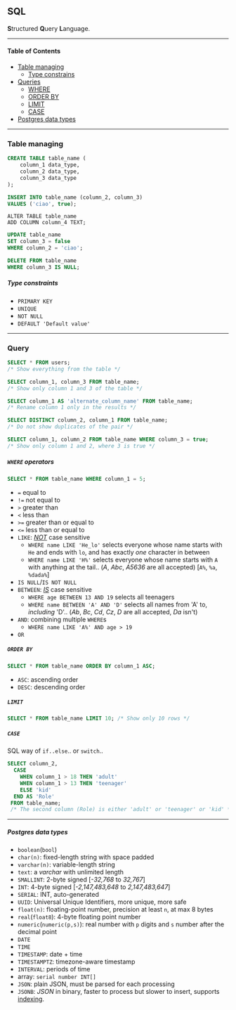 ## SQL

**S**tructured **Q**uery **L**anguage.

---

#### Table of Contents

- [Table managing](#table-managing)
  - [Type constrains](#type-constrains)
- [Queries](#query)
  - [WHERE](#where-operators)
  - [ORDER BY](#order-by)
  - [LIMIT](#limit)
  - [CASE](#case)
- [Postgres data types](#postgres-data-types)

---

### Table managing

```sql
CREATE TABLE table_name (
    column_1 data_type,
    column_2 data_type,
    column_3 data_type
);
```

```sql
INSERT INTO table_name (column_2, column_3)
VALUES ('ciao', true);
```

```plsql
ALTER TABLE table_name 
ADD COLUMN column_4 TEXT;
```

```sql
UPDATE table_name
SET column_3 = false
WHERE column_2 = 'ciao';
```

```sql
DELETE FROM table_name
WHERE column_3 IS NULL;
```

##### Type constraints

- `PRIMARY KEY`
- `UNIQUE`
- `NOT NULL`
- `DEFAULT 'Default value'`

---

### Query

```sql
SELECT * FROM users;
/* Show everything from the table */
```

```sql
SELECT column_1, column_3 FROM table_name;
/* Show only column 1 and 3 of the table */
```

```sql
SELECT column_1 AS 'alternate_column_name' FROM table_name; 
/* Rename column 1 only in the results */
```

```sql
SELECT DISTINCT column_2, column_1 FROM table_name;
/* Do not show duplicates of the pair */
```

```sql
SELECT column_1, column_2 FROM table_name WHERE column_3 = true;
/* Show only column 1 and 2, where 3 is true */
```

##### `WHERE` operators

```sql
SELECT * FROM table_name WHERE column_1 = 5;
```

- `=` equal to
- `!=` not equal to
- `>` greater than
- `<` less than
- `>=` greater than or equal to
- `<=` less than or equal to
- `LIKE`:  *<u>NOT</u>* case sensitive
  - `WHERE name LIKE 'He_lo'` selects everyone whose name starts with `He` and ends with `lo`, and has exactly *one* character in between
  - `WHERE name LIKE 'H%'` selects everyone whose name starts with `A` with anything at the tail.. (*A*, *Abc*, *A5636* are all accepted) [`A%`, `%a`, `%dada%`]
- `IS NULL`/`IS NOT NULL`
- `BETWEEN`: *<u>IS</u>* case sensitive
  - `WHERE age BETWEEN 13 AND 19` selects all teenagers
  - `WHERE name BETWEEN 'A' AND 'D'` selects all names from 'A' to, *including* 'D'.. (*Ab*, *Bc*, *Cd*, *Cz*, *D* are all accepted, *Da* isn't)
- `AND`: combining multiple  `WHERE`s
  - `WHERE name LIKE 'A%' AND age > 19`
- `OR`

##### `ORDER BY`

```sql
SELECT * FROM table_name ORDER BY column_1 ASC;
```

- `ASC`: ascending order
- `DESC`: descending order

##### `LIMIT`

```sql
SELECT * FROM table_name LIMIT 10; /* Show only 10 rows */
```

##### `CASE`

SQL way of `if..else`.. or `switch`..

```sql
SELECT column_2,
  CASE
  	WHEN column_1 > 18 THEN 'adult'
  	WHEN column_1 > 13 THEN 'teenager'
  	ELSE 'kid'
  END AS 'Role'
 FROM table_name;
 /* The second column (Role) is either 'adult' or 'teenager' or 'kid' */
```

---

##### Postgres data types

- `boolean`(`bool`)
- `char(n)`: fixed-length string with space padded
- `varchar(n)`: variable-length string
- `text`: a *varchar* with unlimited length
- `SMALLINT`: 2-byte signed [*-32,768* to *32,767*]
- `INT`: 4-byte signed [*-2,147,483,648* to *2,147,483,647*]
- `SERIAL`: INT, auto-generated
- `UUID`: Universal Unique Identifiers, more unique, more safe
- `float(n)`: floating-point number, precision at least `n`, at max 8 bytes
- `real`(`float8`): 4-byte floating point number
- `numeric`(`numeric(p,s)`): real number with `p` digits and `s` number after the decimal point
- `DATE`
- `TIME`
- `TIMESTAMP`: date + time
- `TIMESTAMPTZ`: timezone-aware timestamp
- `INTERVAL`: periods of time
- array: `serial number INT[]`
- `JSON`: plain JSON, must be parsed for each processing
- `JSONB`: *JSON* in binary, faster to process but slower to insert, supports <u>indexing</u>.